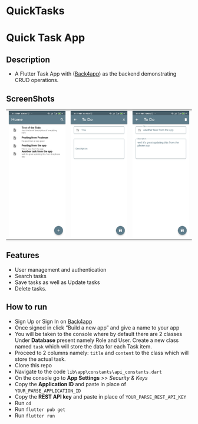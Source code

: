 # QuickTasks
 # Quick Task App

## Description
* A Flutter Task App with ([Back4app](https://back4app.com)) as the backend demonstrating CRUD operations.

## ScreenShots
<table>
    <tr>
        <td><img width=300 src="https://github.com/JacksiroKe/SiroTasks/blob/main/screenshots/image1.jpg"/></td>
        <td><img width=300 src="https://github.com/JacksiroKe/SiroTasks/blob/main/screenshots/image2.jpg"/></td>
        <td><img width=300 src="https://github.com/JacksiroKe/SiroTasks/blob/main/screenshots/image3.jpg"/></td>
    </tr>
</table>

## Features
* User management and authentication
* Search tasks
* Save tasks as well as Update tasks
* Delete tasks.

## How to run
* Sign Up or Sign In on [Back4app](https://back4app.com)
* Once signed in click “Build a new app” and give a name to your app
* You will be taken to the console where by default there are 2 classes Under **Database** present namely Role and User. Create a new class named `task` which will store the data for each Task item.
* Proceed to 2 columns namely: `title` and `content` to the class which will store the actual task.
* Clone this repo
* Navigate to the code `lib\app\constants\api_constants.dart`
* On the console go to **App Settings** >> *Security & Keys*
* Copy the **Application ID** and paste in place of `YOUR_PARSE_APPLICATION_ID`
* Copy the **REST API key** and paste in place of `YOUR_PARSE_REST_API_KEY`
* Run `cd`
* Run `flutter pub get`
* Run `flutter run`
